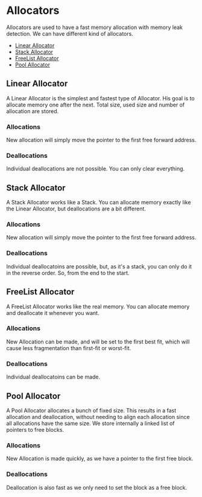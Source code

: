 # Allocators

Allocators are used to have a fast memory allocation with memory leak detection.
We can have different kind of allocators.

- [Linear Allocator](#linear-Allocator)
- [Stack Allocator](#stack-Allocator)
- [FreeList Allocator](#freelist-Allocator)
- [Pool Allocator](#pool-Allocator)

## Linear Allocator
A Linear Allocator is the simplest and fastest type of Allocator.
His goal is to allocate memory one after the next.
Total size, used size and number of allocation are stored.

### Allocations
New allocation will simply move the pointer to the first free forward address.

### Deallocations
Individual deallocations are not possible. You can only clear everything.

## Stack Allocator
A Stack Allocator works like a Stack.
You can allocate memory exactly like the Linear Allocator, but deallocations are a bit different.

### Allocations
New allocation will simply move the pointer to the first free forward address.

### Deallocations
Individual deallocatoins are possible, but, as it's a stack, you can only do it in the reverse order.
So, from the end to the start.

## FreeList Allocator
A FreeList Allocator works like the real memory.
You can allocate memory and deallocate it whenever you want.

### Allocations
New Allocation can be made, and will be set to the first best fit, which will cause less fragmentation than first-fit or worst-fit.

### Deallocations
Individual deallocatoins can be made.

## Pool Allocator
A Pool Allocator allocates a bunch of fixed size. This results in a fast allocation and deallocation, without needing to align each allocation since all allocations have the same size.
We store internally a linked list of pointers to free blocks.

### Allocations
New Allocation is made quickly, as we have a pointer to the first free block.

### Deallocations
Deallocation is also fast as we only need to set the block as a free block.
